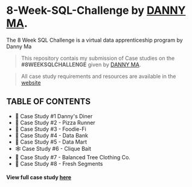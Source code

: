 # 8-Week-SQL-Challenge by [DANNY MA](https://www.linkedin.com/in/datawithdanny/).
The 8 Week SQL Challenge is a virtual data apprenticeship program by Danny Ma

 > This repository contais my submission of Case studies on the **#8WEEKSQLCHALLENGE** given by [DANNY MA](https://www.linkedin.com/in/datawithdanny/).

 > All case study requirements and resources are available in the [website](https://8weeksqlchallenge.com/)

## TABLE OF CONTENTS 
- 🍜 Case Study #1 Danny's Diner
- 🍕 Case Study #2 - Pizza Runner
- :canned_food: Case Study #3 - Foodie-Fi
- :bank: Case Study #4 - Data Bank
- :busts_in_silhouette: Case Study #5 - Data Mart
- :spider_web: Case Study #6 - Clique Bait
- :womans_clothes: Case Study #7 - Balanced Tree Clothing Co.
- :evergreen_tree: Case Study #8 - Fresh Segments


#### View full case study [here](https://8weeksqlchallenge.com/case-study-1/)

